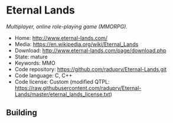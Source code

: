 # Eternal Lands

_Multiplayer, online role-playing game (MMORPG)._

- Home: http://www.eternal-lands.com/
- Media: https://en.wikipedia.org/wiki/Eternal_Lands
- Download: http://www.eternal-lands.com/page/download.php
- State: mature
- Keywords: MMO
- Code repository: https://github.com/raduprv/Eternal-Lands.git
- Code language: C, C++
- Code license: Custom (modified QTPL: https://raw.githubusercontent.com/raduprv/Eternal-Lands/master/eternal_lands_license.txt)

## Building

